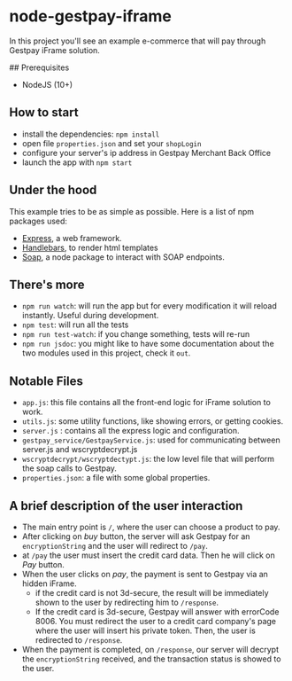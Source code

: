 # node-gestpay-iframe

In this project you'll see an example e-commerce that will pay through Gestpay iFrame solution. 

## Prerequisites 

- NodeJS (10+)

## How to start 

- install the dependencies: `npm install`
- open file `properties.json` and set your `shopLogin`
- configure your server's ip address in Gestpay Merchant Back Office 
- launch the app with `npm start`

## Under the hood 
This example tries to be as simple as possible. Here is a list of npm packages used: 

- [Express](https://expressjs.com), a web framework. 
- [Handlebars](http://handlebarsjs.com), to render html templates 
- [Soap](https://www.npmjs.com/package/soap), a node package to interact with SOAP endpoints.  

## There's more

- `npm run watch`: will run the app but for every modification it will reload instantly. Useful during development. 
- `npm test`: will run all the tests
- `npm run test-watch`: if you change something, tests will re-run
- `npm run jsdoc`: you might like to have some documentation about the two modules used in this project, check it `out`. 

## Notable Files 

- `app.js`: this file contains all the front-end logic for iFrame solution to work. 
- `utils.js`: some utility functions, like showing errors, or getting cookies.
- `server.js` : contains all the express logic and configuration. 
- `gestpay_service/GestpayService.js`: used for communicating between server.js and wscryptdecrypt.js 
- `wscryptdecrypt/wscryptdectypt.js`: the low level file that will perform the soap calls to Gestpay. 
- `properties.json`: a file with some global properties. 

## A brief description of the user interaction

- The main entry point is `/`, where the user can choose a product to pay. 
- After clicking on _buy_ button, the server will ask Gestpay for an `encryptionString` and the user will redirect to `/pay`. 
- at `/pay` the user must insert the credit card data. Then he will click on _Pay_ button. 
- When the user clicks on _pay_, the payment is sent to Gestpay via an hidden iFrame. 
	- if the credit card is not 3d-secure, the result will be immediately shown to the user by redirecting him to `/response`.
	- If the credit card is 3d-secure, Gestpay will answer with errorCode 8006. You must redirect the user to a credit card company's page where the user will insert his private token. Then, the user is redirected to `/response`.  
- When the payment is completed, on `/response`, our server will decrypt the `encryptionString` received, and the transaction status is showed to the user. 